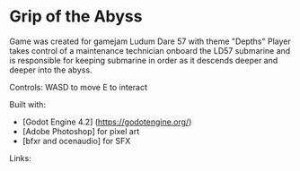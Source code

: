 # Grip of the Abyss

Game was created for gamejam Ludum Dare 57 with theme "Depths"
Player takes control of a maintenance technician onboard the LD57 submarine and is responsible for keeping submarine in order as it descends deeper and deeper into the abyss.

Controls: 
WASD to move
E to interact

Built with:
- [Godot Engine 4.2] (https://godotengine.org/)
- [Adobe Photoshop] for pixel art
- [bfxr and ocenaudio] for SFX


Links:


 
